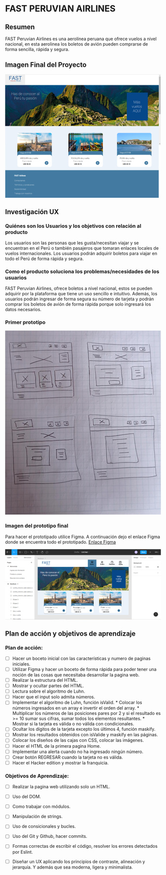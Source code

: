 # FAST PERUVIAN AIRLINES

## Resumen

FAST Peruvian Airlines es una aerolínea peruana que ofrece vuelos a nivel nacional, en esta aerolinea los boletos de avión pueden comprarse de forma sencilla, rápida y segura.

## Imagen Final del Proyecto

![Imagen Proyecto Final](https://github.com/ko4la07/LIM015-card-validation/blob/master/src/assets/img/ImagenFinalProyecto.png)

## Investigación UX

### Quiénes son los Usuarios y los objetivos con relación al producto

Los usuarios son las personas que les gusta/necesitan viajar y se encuentran en el Perú o también pasajeros que tomaran enlaces locales de vuelos internacionales. Los usuarios podrán adquirir boletos para viajar en todo el Perú de forma rápida y segura.

### Como el producto soluciona los problemas/necesidades de los usuarios

FAST Peruvian Airlines, ofrece boletos a nivel nacional, estos se pueden adquirir por la plataforma que tiene un uso sencillo e intuitivo. Además, los usuarios podrán ingresar de forma segura su número de tarjeta y podrán comprar los boletos de avión de forma rápida porque solo ingresará los datos necesarios.

### Primer prototipo

![Prototipo en papel](https://github.com/ko4la07/LIM015-card-validation/blob/master/src/assets/img/PrototipoFinal.jpeg)


### Imagen del prototipo final

Para hacer el prototipado utilice Figma. A continuación dejo el enlace Figma donde se encuentra todo el prototipado.
[Enlace Figma](https://www.figma.com/file/z2qkLNjeI0YlTwTXtmfOG6/Untitled?node-id=0%3A1)

![Imagen Prototipo Figma](https://github.com/ko4la07/LIM015-card-validation/blob/master/src/assets/img/DesignFigma.png)


## Plan de acción y objetivos de aprendizaje

### Plan de acción:

* [ ] Hacer un boceto inicial con las características y numero de paginas iniciales.
* [ ] Utilizar Figma y hacer un boceto de forma rápida para poder tener una noción de las cosas que necesitaba desarrollar la pagina web.
* [ ] Realizar la estructura del HTML.
* [ ] Mostrar y ocultar partes del HTML.
* [ ] Lectura sobre el algoritmo de Luhn.
* [ ] Hacer que el input solo admita números.
* [ ] Implementar el algoritmo de Luhn, función isValid.
      *	Colocar los números ingresados en un array e invertir el orden del array.
      *	Multiplicar los números de las posiciones pares por 2 y si el resultado es >= 10 sumar sus cifras, sumar todos los elementos resultantes.
      *	Mostrar si la tarjeta es válida o no válida con condicionales.
* [ ] Ocultar los dígitos de la tarjeta excepto los últimos 4, función maskify.
* [ ] Mostrar los resultados obtenidos con isValide y maskify en las páginas.
* [ ] Colocar los diseños de las cajas con CSS, colocar las imágenes.
* [ ] Hacer el HTML de la primera pagina Home.
* [ ] Implementar una alerta cuando no ha ingresado ningún número.
* [ ] Crear botón REGRESAR cuando la tarjeta no es válida.
* [ ] Hacer el Hacker edition y mostrar la franquicia.

### Objetivos de Aprendizaje:

* [ ] Realizar la pagina web utilizando solo un HTML.
* [ ] Uso del DOM.
* [ ]	Como trabajar con módulos.
* [ ]	Manipulación de strings.
* [ ]	Uso de consicionales y bucles.
* [ ]	Uso del Git y Github, hacer commits.
* [ ]	Formas correctas de escribir el código, resolver los errores detectados por Eslint.
* [ ]	Diseñar un UX aplicando los principios de contraste, alineación y jerarquía. Y además que sea moderna, ligera y minimalista.


